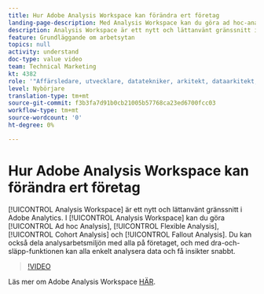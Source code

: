 ```yaml
---
title: Hur Adobe Analysis Workspace kan förändra ert företag
landing-page-description: Med Analysis Workspace kan du göra ad hoc-analyser, flexibel analys, kohortanalys och utfallsanalys.
description: Analysis Workspace är ett nytt och lättanvänt gränssnitt i Adobe Analytics. I Analysis Workspace kan du göra ad hoc-analyser, flexibel analys, kohortanalys och utfallsanalys. Du kan också dela analysarbetsmiljön med alla på företaget, och med dra-och-släpp-funktionen kan alla enkelt analysera data och få insikter snabbt.
feature: Grundläggande om arbetsytan
topics: null
activity: understand
doc-type: value video
team: Technical Marketing
kt: 4382
role: '"Affärsledare, utvecklare, datatekniker, arkitekt, dataarkitekt, administratör, ledare"'
level: Nybörjare
translation-type: tm+mt
source-git-commit: f3b3fa7d91b0cb21005b57768ca23ed6700fcc03
workflow-type: tm+mt
source-wordcount: '0'
ht-degree: 0%

---
```



# Hur Adobe Analysis Workspace kan förändra ert företag

[!UICONTROL Analysis Workspace] är ett nytt och lättanvänt gränssnitt i Adobe Analytics. I [!UICONTROL Analysis Workspace] kan du göra [!UICONTROL Ad hoc Analysis], [!UICONTROL Flexible Analysis], [!UICONTROL Cohort Analysis] och [!UICONTROL Fallout Analysis]. Du kan också dela analysarbetsmiljön med alla på företaget, och med dra-och-släpp-funktionen kan alla enkelt analysera data och få insikter snabbt.

>[!VIDEO](https://video.tv.adobe.com/v/31501/?quality=12)

Läs mer om Adobe Analysis Workspace [HÄR](https://www.adobe.com/analytics/ad-hoc-analysis.html?sdid=T32PLYTV&amp;mv=search).

